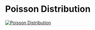 # Poisson Distribution

[![Poisson Distribution](https://github-readme-stats.vercel.app/api/pin/?username=pablinme&repo=sim-poisson-distribution)](https://github.com/pablinme/sim-poisson-distribution)

